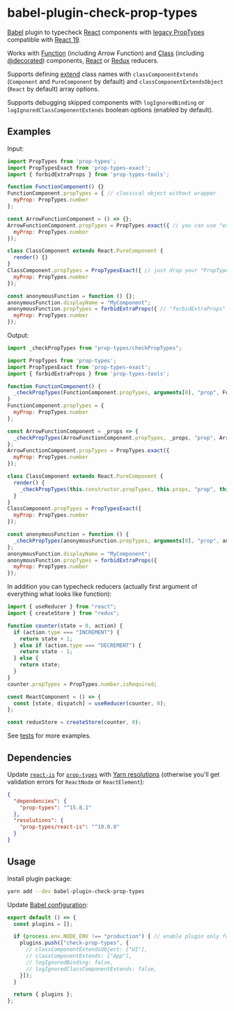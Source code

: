 # babel-plugin-check-prop-types

[Babel](https://babeljs.io) plugin to typecheck [React](https://react.dev) components with [legacy PropTypes](https://legacy.reactjs.org/docs/typechecking-with-proptypes.html#gatsby-focus-wrapper) compatible with [React 19](https://react.dev/blog/2024/04/25/react-19-upgrade-guide#removed-deprecated-react-apis).

Works with [Function](https://react.dev/learn/your-first-component#defining-a-component) (including Arrow Function) and [Class](https://react.dev/reference/react/Component) (including [@decorated](https://github.com/tc39/proposal-decorators)) components, [React](https://react.dev/learn/extracting-state-logic-into-a-reducer) or [Redux](https://redux.js.org/usage/structuring-reducers/basic-reducer-structure) reducers.

Supports defining [extend](https://developer.mozilla.org/en-US/docs/Web/JavaScript/Reference/Classes/extends) class names with `classComponentExtends` (`Component` and `PureComponent` by default) and `classComponentExtendsObject` (`React` by default) array options.

Supports debugging skipped components with `logIgnoredBinding` or `logIgnoredClassComponentExtends` boolean options (enabled by default).

## Examples

Input:

```js
import PropTypes from 'prop-types';
import PropTypesExact from 'prop-types-exact';
import { forbidExtraProps } from 'prop-types-tools';

function FunctionComponent() {}
FunctionComponent.propTypes = { // classical object without wrapper
  myProp: PropTypes.number
};

const ArrowFunctionComponent = () => {};
ArrowFunctionComponent.propTypes = PropTypes.exact({ // you can use "exact" on root level from now
  myProp: PropTypes.number
});

class ClassComponent extends React.PureComponent {
  render() {}
}
ClassComponent.propTypes = PropTypesExact({ // just drop your "PropTypesExact" dependency
  myProp: PropTypes.number
});

const anonymousFunction = function () {};
anonymousFunction.displayName = "MyComponent";
anonymousFunction.propTypes = forbidExtraProps({ // "forbidExtraProps" makes no sense anymore
  myProp: PropTypes.number
});
```

Output:

```js
import _checkPropTypes from "prop-types/checkPropTypes";

import PropTypes from 'prop-types';
import PropTypesExact from 'prop-types-exact';
import { forbidExtraProps } from 'prop-types-tools';

function FunctionComponent() {
  _checkPropTypes(FunctionComponent.propTypes, arguments[0], "prop", FunctionComponent.displayName || "FunctionComponent");
}
FunctionComponent.propTypes = {
  myProp: PropTypes.number
};

const ArrowFunctionComponent = _props => {
  _checkPropTypes(ArrowFunctionComponent.propTypes, _props, "prop", ArrowFunctionComponent.displayName || "ArrowFunctionComponent");
};
ArrowFunctionComponent.propTypes = PropTypes.exact({
  myProp: PropTypes.number
});

class ClassComponent extends React.PureComponent {
  render() {
    _checkPropTypes(this.constructor.propTypes, this.props, "prop", this.constructor.displayName || "ClassComponent");
  }
}
ClassComponent.propTypes = PropTypesExact({
  myProp: PropTypes.number
});

const anonymousFunction = function () {
  _checkPropTypes(anonymousFunction.propTypes, arguments[0], "prop", anonymousFunction.displayName || "anonymousFunction");
};
anonymousFunction.displayName = "MyComponent";
anonymousFunction.propTypes = forbidExtraProps({
  myProp: PropTypes.number
});
```

In addition you can typecheck reducers (actually first argument of everything what looks like function):

```js
import { useReducer } from "react";
import { createStore } from "redux";

function counter(state = 0, action) {
  if (action.type === "INCREMENT") {
    return state + 1;
  } else if (action.type === "DECREMENT") {
    return state - 1;
  } else {
    return state;
  }
}
counter.propTypes = PropTypes.number.isRequired;

const ReactComponent = () => {
  const [state, dispatch] = useReducer(counter, 0);
};

const reduxStore = createStore(counter, 0);
```

See [tests](https://github.com/NikolayFrantsev/babel-plugin-check-prop-types/blob/master/test.js) for more examples.

## Dependencies

Update [`react-is`](https://www.npmjs.com/package/react-is) for [`prop-types`](https://www.npmjs.com/package/prop-types) with [Yarn resolutions](https://classic.yarnpkg.com/lang/en/docs/selective-version-resolutions/) (otherwise you’ll get validation errors for `ReactNode` or `ReactElement`):
```json
{
  "dependencies": {
    "prop-types": "^15.8.1"
  },
  "resolutions": {
    "prop-types/react-is": "^19.0.0"
  }
}
```

## Usage

Install plugin package:

```sh
yarn add --dev babel-plugin-check-prop-types
```

Update [Babel configuration](https://babeljs.io/docs/configuration#javascript-configuration-files):

```js
export default () => {
  const plugins = [];

  if (process.env.NODE_ENV !== "production") { // enable plugin only for non-production bundle
    plugins.push(["check-prop-types", {
      // classComponentExtendsObject: ["UI"],
      // classComponentExtends: ["App"],
      // logIgnoredBinding: false,
      // logIgnoredClassComponentExtends: false,
    }]);
  }

  return { plugins };
};
```
